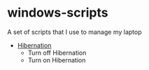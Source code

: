 windows-scripts
===============

A set of scripts that I use to manage my laptop

* [Hibernation](Hibernation)
	* Turn off Hibernation
	* Turn on Hibernation
